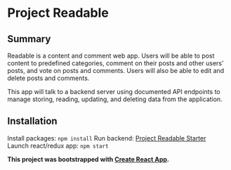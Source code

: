 # Project Readable

## Summary
Readable is a content and comment web app. Users will be able to post content to predefined categories, comment on their posts and other users' posts, and vote on posts and comments. Users will also be able to edit and delete posts and comments.

This app will talk to a backend server using documented API endpoints to manage storing, reading, updating, and deleting data from the application.

## Installation

Install packages: `npm install`
Run backend: [Project Readable Starter](https://github.com/udacity/reactnd-project-readable-starter)
Launch react/redux app: `npm start`

**This project was bootstrapped with [Create React App](https://github.com/facebookincubator/create-react-app).**
